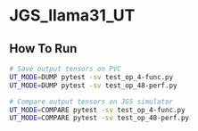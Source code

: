 # JGS_llama31_UT


## How To Run

```bash
# Save output tensors on PVC
UT_MODE=DUMP pytest -sv test_op_4-func.py
UT_MODE=DUMP pytest -sv test_op_48-perf.py

# Compare output tensors on JGS simulator
UT_MODE=COMPARE pytest -sv test_op_4-func.py
UT_MODE=COMPARE pytest -sv test_op_48-perf.py
```